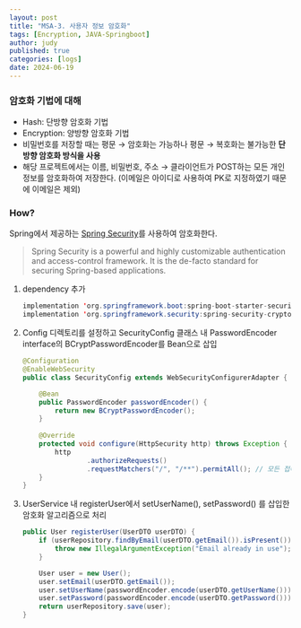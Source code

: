 ```yaml
---
layout: post
title: "MSA-3. 사용자 정보 암호화"
tags: [Encryption, JAVA-Springboot]
author: judy
published: true
categories: [logs]
date: 2024-06-19
---
```

### 암호화 기법에 대해

- Hash: 단방향 암호화 기법
- Encryption: 양방향 암호화 기법
- 비밀번호를 저장할 때는 평문 → 암호화는 가능하나 평문 → 복호화는 불가능한 **단방향 암호화 방식을 사용**
- 해당 프로젝트에서는 이름, 비밀번호, 주소 → 클라이언트가 POST하는 모든 개인정보를 암호화하여 저장한다.
    (이메일은 아이디로 사용하여 PK로 지정하였기 때문에 이메일은 제외)

### How?

Spring에서 제공하는 [Spring Security](https://spring.io/projects/spring-security)를 사용하여 암호화한다.

> Spring Security is a powerful and highly customizable authentication and access-control framework. It is the de-facto standard for securing Spring-based applications.
> 

1. dependency 추가
    
    ```java
    implementation 'org.springframework.boot:spring-boot-starter-security'
    implementation 'org.springframework.security:spring-security-crypto'
    ```
    
2. Config 디렉토리를 설정하고 SecurityConfig 클래스 내 PasswordEncoder interface의 BCryptPasswordEncoder를 Bean으로 삽입
    
    ```java
    @Configuration
    @EnableWebSecurity
    public class SecurityConfig extends WebSecurityConfigurerAdapter {

        @Bean
        public PasswordEncoder passwordEncoder() {
            return new BCryptPasswordEncoder();
        }
        
        @Override
        protected void configure(HttpSecurity http) throws Exception {
            http
                    .authorizeRequests()
                    .requestMatchers("/", "/**").permitAll(); // 모든 접속 permit
        }
    }
    ```
    
3. UserService 내 registerUser에서 setUserName(), setPassword() 를 삽입한 암호화 알고리즘으로 처리

    ```java
    public User registerUser(UserDTO userDTO) {
        if (userRepository.findByEmail(userDTO.getEmail()).isPresent()) {
            throw new IllegalArgumentException("Email already in use");
        }

        User user = new User();
        user.setEmail(userDTO.getEmail());
        user.setUserName(passwordEncoder.encode(userDTO.getUserName())); // 수정부분
        user.setPassword(passwordEncoder.encode(userDTO.getPassword())); // 수정부분
        return userRepository.save(user);
    }
    ```